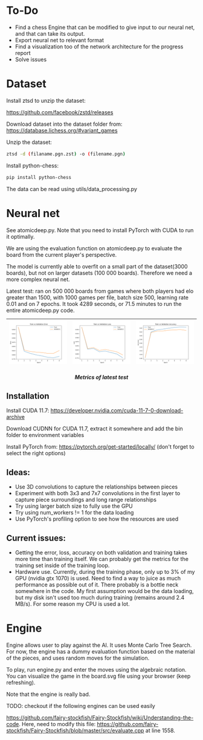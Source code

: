 # To-Do
- Find a chess Engine that can be modified to give input to our neural net, and that can take its output.
- Export neural net to relevant format
- Find a visualization too of the network architecture for the progress report
- Solve issues


# Dataset
Install ztsd to unzip the dataset: 

https://github.com/facebook/zstd/releases

Download dataset into the dataset folder from: https://database.lichess.org/#variant_games

Unzip the dataset:
```bash
ztsd -d (filaname.pgn.zst) -o (filename.pgn)
```

Install python-chess:
```bash
pip install python-chess
```

The data can be read using utils/data_processing.py

# Neural net
See atomicdeep.py. Note that you need to install PyTorch with CUDA to run it optimally.

We are using the evaluation function on atomicdeep.py to evaluate the board from the current player's perspective.

The model is currently able to overfit on a small part of the dataset(3000 boards), but not on larger datasets (100 000 boards). Therefore we need a more complex neural net.

Latest test: ran on 500 000 boards from games where both players had elo greater than 1500, with 1000 games per file, batch size 500, learning rate 0.01 and on 7 epochs. It took 4289 seconds, or 71.5 minutes to run the entire atomicdeep.py code.

| ![err](model_error.png) | ![loss](model_loss.png) | ![acc](model_acc.png) |
|-----------------------------------------------------------------------------------------------------------------------|-------------------------------------------------------------------------------------------------------------------|-------------------------------------------------------------------------------------------------------------------|
<div id="b" align="center">
<h5>Metrics of latest test</h5>
</div>

## Installation

Install CUDA 11.7: https://developer.nvidia.com/cuda-11-7-0-download-archive

Download CUDNN for CUDA 11.7, extract it somewhere and add the bin folder to environment variables

Install PyTorch from: https://pytorch.org/get-started/locally/ (don't forget to select the right options)

## Ideas:
- Use 3D convolutions to capture the relationships between pieces
- Experiment with both 3x3 and 7x7 convolutions in the first layer to capture piece surroundings and long range relationships
- Try using larger batch size to fully use the GPU
- Try using num_workers != 1 for the data loading
- Use PyTorch's profiling option to see how the resources are used

## Current issues:
- Getting the error, loss, accuracy on both validation and training takes more time than training itself. We can probably get the metrics for the training set inside of the training loop.
- Hardware use. Currently, during the training phase, only up to 3% of my GPU (nvidia gtx 1070) is used. Need to find a way to juice as much performance as possible out of it. There probably is a bottle neck somewhere in the code. My first assumption would be the data loading, but my disk isn't used too much during training (remains around 2.4 MB/s). For some reason my CPU is used a lot.




# Engine
Engine allows user to play against the AI. It uses Monte Carlo Tree Search. For now, the engine  has a dummy evaluation function based on the material of the pieces, and uses random moves for the simulation.

To play, run engine.py and enter the moves using the algebraic notation. You can visualize the game in the board.svg file using your browser (keep refreshing).

Note that the engine is really bad.

TODO: checkout if the following engines can be used easily

https://github.com/fairy-stockfish/Fairy-Stockfish/wiki/Understanding-the-code. Here, need to modify this file:
https://github.com/fairy-stockfish/Fairy-Stockfish/blob/master/src/evaluate.cpp at line 1558.